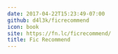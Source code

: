 ```yaml
---
date: 2017-04-22T15:23:49-07:00
github: d4l3k/ficrecommend
icon: book
site: https://fn.lc/ficrecommend/
title: Fic Recommend
---
```


